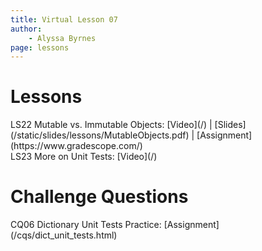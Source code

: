 ```yaml
---
title: Virtual Lesson 07
author:
    - Alyssa Byrnes
page: lessons
---
```


# Lessons
<div class="box link-page m-2 p-4">

<div class="plan Class"><span class="kind">LS22 </span>
<span class="title">Mutable vs. Immutable Objects:</span>
[Video](/) | [Slides](/static/slides/lessons/MutableObjects.pdf) | [Assignment](https://www.gradescope.com/)
</div>

<div class="plan Class"><span class="kind">LS23 </span>
<span class="title">More on Unit Tests:</span>
[Video](/)
</div>

</div>

# Challenge Questions
<div class="box link-page m-2 p-4">

<div class="plan Class"><span class="kind">CQ06 </span>
<span class="title">Dictionary Unit Tests Practice:</span>
[Assignment](/cqs/dict_unit_tests.html)
</div>

</div>

